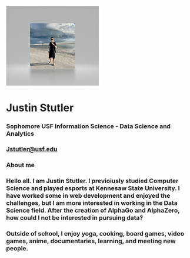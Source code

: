 <img src="portrait.png" 
  width="50%"
  height="50%"/>
# Justin Stutler
### Sophomore USF Information Science - Data Science and Analytics
### Jstutler@usf.edu

### About me
### Hello all. I am Justin Stutler. I previoiusly studied Computer Science and played esports at Kennesaw State University. I have worked some in web development and enjoyed the challenges, but I am more interested in working in the Data Science field. After the creation of AlphaGo and AlphaZero, how could I not be interested in pursuing data?
### Outside of school, I enjoy yoga, cooking, board games, video games, anime, documentaries, learning, and meeting new people.
